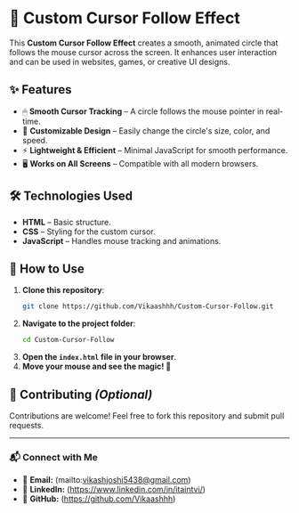 # 🎯 Custom Cursor Follow Effect

This **Custom Cursor Follow Effect** creates a smooth, animated circle that follows the mouse cursor across the screen. It enhances user interaction and can be used in websites, games, or creative UI designs.

## ✨ Features

- 🖱 **Smooth Cursor Tracking** – A circle follows the mouse pointer in real-time.
- 🎨 **Customizable Design** – Easily change the circle's size, color, and speed.
- ⚡ **Lightweight & Efficient** – Minimal JavaScript for smooth performance.
- 🖥 **Works on All Screens** – Compatible with all modern browsers.

## 🛠 Technologies Used

- **HTML** – Basic structure.
- **CSS** – Styling for the custom cursor.
- **JavaScript** – Handles mouse tracking and animations.

## 🚀 How to Use

1. **Clone this repository**:
   ```sh
   git clone https://github.com/Vikaashhh/Custom-Cursor-Follow.git
   ```
2. **Navigate to the project folder**:
   ```sh
   cd Custom-Cursor-Follow
   ```
3. **Open the `index.html` file in your browser**.
4. **Move your mouse and see the magic! 🎯**

## 🤝 Contributing *(Optional)*

Contributions are welcome! Feel free to fork this repository and submit pull requests.

---

### 📬 Connect with Me  

- 📩 **Email:** (mailto:vikashjoshi5438@gmail.com)  
- 🔗 **LinkedIn:** (https://www.linkedin.com/in/itaintvi/)  
- 🐙 **GitHub:** (https://github.com/Vikaashhh)  
